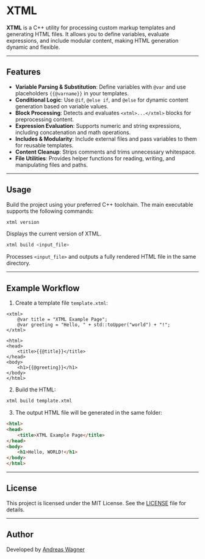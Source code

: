 # XTML

**XTML** is a C++ utility for processing custom markup templates and generating HTML files. It allows you to define variables, evaluate expressions, and include modular content, making HTML generation dynamic and flexible.

---

## Features

* **Variable Parsing & Substitution**: Define variables with `@var` and use placeholders `{{@varname}}` in your templates.
* **Conditional Logic**: Use `@if`, `@else if`, and `@else` for dynamic content generation based on variable values.
* **Block Processing**: Detects and evaluates `<xtml>...</xtml>` blocks for preprocessing content.
* **Expression Evaluation**: Supports numeric and string expressions, including concatenation and math operations.
* **Includes & Modularity**: Include external files and pass variables to them for reusable templates.
* **Content Cleanup**: Strips comments and trims unnecessary whitespace.
* **File Utilities**: Provides helper functions for reading, writing, and manipulating files and paths.

---

## Usage

Build the project using your preferred C++ toolchain. The main executable supports the following commands:

```sh
xtml version
```

Displays the current version of XTML.

```sh
xtml build <input_file>
```

Processes `<input_file>` and outputs a fully rendered HTML file in the same directory.

---

## Example Workflow

1. Create a template file `template.xtml`:

```xtml
<xtml>
    @var title = "XTML Example Page";
    @var greeting = "Hello, " + std::toUpper("world") + "!";
</xtml>

<html>
<head>
    <title>{{@title}}</title>
</head>
<body>
    <h1>{{@greeting}}</h1>
</body>
</html>
```

2. Build the HTML:

```sh
xtml build template.xtml
```

3. The output HTML file will be generated in the same folder:

```html
<html>
<head>
    <title>XTML Example Page</title>
</head>
<body>
    <h1>Hello, WORLD!</h1>
</body>
</html>
```

---

## License

This project is licensed under the MIT License. See the [LICENSE](LICENSE) file for details.

---

## Author

Developed by [Andreas Wagner](https://github.com/Andy16823)
